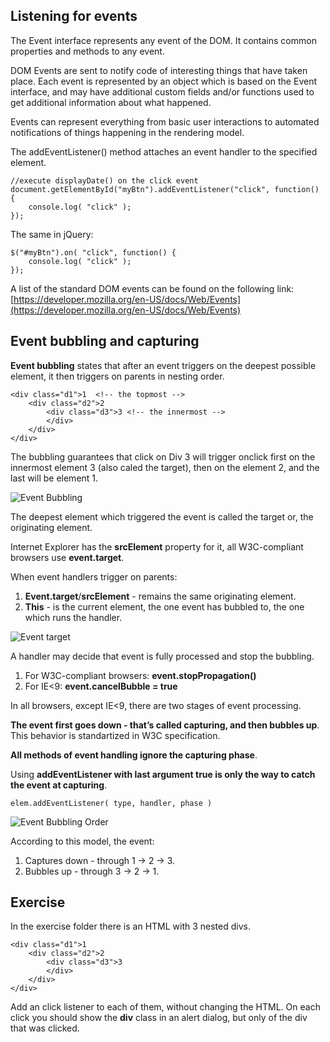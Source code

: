 ## Listening for events

The Event interface represents any event of the DOM. It contains common properties and methods to any event.

DOM Events are sent to notify code of interesting things that have taken place. Each event is represented by an object which is based on the Event interface, and may have additional custom fields and/or functions used to get additional information about what happened. 

Events can represent everything from basic user interactions to automated notifications of things happening in the rendering model.

The addEventListener() method attaches an event handler to the specified element.

    //execute displayDate() on the click event
    document.getElementById("myBtn").addEventListener("click", function() {
		console.log( "click" );
    });

The same in jQuery:

    $("#myBtn").on( "click", function() {
    	console.log( "click" );
    });


A list of the standard DOM events can be found on the following link:
[https://developer.mozilla.org/en-US/docs/Web/Events](https://developer.mozilla.org/en-US/docs/Web/Events)

## Event bubbling and capturing ##

**Event bubbling** states that after an event triggers on the deepest possible element, it then triggers on parents in nesting order.

    <div class="d1">1  <!-- the topmost -->
	    <div class="d2">2
		    <div class="d3">3 <!-- the innermost -->
		    </div>
	    </div>
    </div>

The bubbling guarantees that click on Div 3 will trigger onclick first on the innermost element 3 (also caled the target), then on the element 2, and the last will be element 1.

![Event Bubbling](/event-order-bubbling.gif)

The deepest element which triggered the event is called the target or, the originating element.

Internet Explorer has the **srcElement** property for it, all W3C-compliant browsers use **event.target**.

When event handlers trigger on parents:

1. **Event.target**/**srcElement** - remains the same originating element.
2. **This** - is the current element, the one event has bubbled to, the one which runs the handler.

![Event target](/event-order-bubbling-target.png)


A handler may decide that event is fully processed and stop the bubbling.

1. For W3C-compliant browsers: **event.stopPropagation()**
2. For IE<9: **event.cancelBubble = true**


In all browsers, except IE<9, there are two stages of event processing.


**The event first goes down - that’s called capturing, and then bubbles up**. This behavior is standartized in W3C specification.

**All methods of event handling ignore the capturing phase**. 

Using **addEventListener with last argument true is only the way to catch the event at capturing**.

    elem.addEventListener( type, handler, phase )


![Event Bubbling Order](/event-order-w3c.gif)

According to this model, the event:

1. Captures down - through 1 -> 2 -> 3.
2. Bubbles up - through 3 -> 2 -> 1.
    

## Exercise ##

In the exercise folder there is an HTML with 3 nested divs.

    <div class="d1">1
	    <div class="d2">2
		    <div class="d3">3
		    </div>
	    </div>
    </div>

Add an click listener to each of them, without changing the HTML. On each click you should show the **div** class in  an alert dialog, but only of the div that was clicked.
